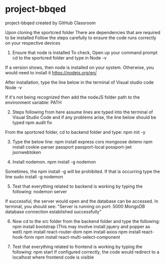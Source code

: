 # project-bbqed
project-bbqed created by GitHub Classroom

Upon cloning the sportcred folder
There are dependencies that are required to be installed
Follow the steps carefully to ensure the code runs correctly on your respective devices

1. Ensure that node is installed
To check,
Open up your command prompt
cd to the sportcred folder and type in
     Node -v

If a version shows, then node is installed on your system. Otherwise, you would need to install it 
https://nodejs.org/en/

After installation, type the line below in the terminal of Visual studio code
     Node -v 

If it's not being recognized then add the nodeJS folder path to the environment variable: PATH

2. Steps following from here assume lines are typed into the terminal of Visual Studio Code
and if any problems arise, the line below should be typed
     npm audit fix 

From the sportcred folder, cd to backend folder and type:
     npm init -y

3. Type the below line:
     npm install express cors mongoose dotenv
     npm install cookie-parser passport passport-local possport-jwt jsonwebtoken

4. Install nodemon.
     npm install -g nodemon

Sometimes, the npm install -g will be prohibited. If that is occurring type the line
     sudo install -g nodemon

5. Test that everything related to backend is working by typing the following:
     nodemon server
     
If successful, the server would open and the database can be accessed. 
In terminal, you should see:
     "Server is running on port: 5000
      MongoDB database connection established successfully"

6. Now cd to the src folder from the backend folder and type the following:
     npm install bootstrap 
     (This may involve install jquery and popper as well)
     npm install react-router-dom
     npm install axios
     npm install react-hook-form
     npm install react-multi-select-component
     
7. Test that everything related to frontend is working by typing the following:
     npm start 
If configured correctly, the code would redirect to a localhost where frontend code is visible
